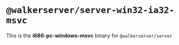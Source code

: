 # `@walkerserver/server-win32-ia32-msvc`

This is the **i686-pc-windows-msvc** binary for `@walkerserver/server`
